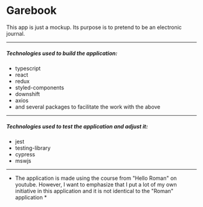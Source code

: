 # Garebook

This app is just a mockup. Its purpose is to pretend to be an electronic journal.

------------

##### Technologies used to build the application:
- typescript
- react
- redux
- styled-components
- downshift
- axios
- and several packages to facilitate the work with the above

------------

##### Technologies used to test the application and adjust it:
- jest
- testing-library
- cypress
- mswjs

------------

* The application is made using the course from "Hello Roman" on youtube. However, I want to emphasize that I put a lot of my own initiative in this application and it is not identical to the "Roman" application *
